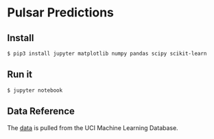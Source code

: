 # Pulsar Predictions

## Install

```
$ pip3 install jupyter matplotlib numpy pandas scipy scikit-learn
```

## Run it

```
$ jupyter notebook
```

## Data Reference

The [data](https://archive.ics.uci.edu/ml/datasets/HTRU2#) is pulled from the UCI Machine Learning Database.
